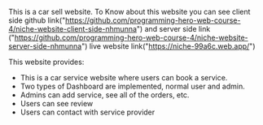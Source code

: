 This is a car sell website.
To Know about this website you can see client side github link("https://github.com/programming-hero-web-course-4/niche-website-client-side-nhmunna")
and server side link ("https://github.com/programming-hero-web-course-4/niche-website-server-side-nhmunna")
live website link("https://niche-99a6c.web.app/")

This website provides:
* This is a car service website where users can book a service.
* Two types of Dashboard are implemented, normal user and admin.
* Admins can add service, see all of the orders, etc.
* Users can see review
* Users can contact with service provider
